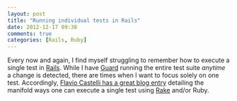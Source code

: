 ```yaml
---
layout: post
title: "Running individual tests in Rails"
date: 2012-12-17 09:38
comments: true
categories: [Rails, Ruby]
---
```


Every now and again, I find myself struggling to remember how to execute a single test in [Rails](http://rubyonrails.org/). While I have [Guard](https://github.com/guard/guard) running the entire test suite _anytime_ a change is detected, there are times when I want to focus solely on one test. Accordingly, [Flavio Castelli has a great blog entry](http://flavio.castelli.name/2010/05/28/rails_execute_single_test/) detailing the manifold ways one can execute a single test using [Rake](http://rake.rubyforge.org/) and/or Ruby. 